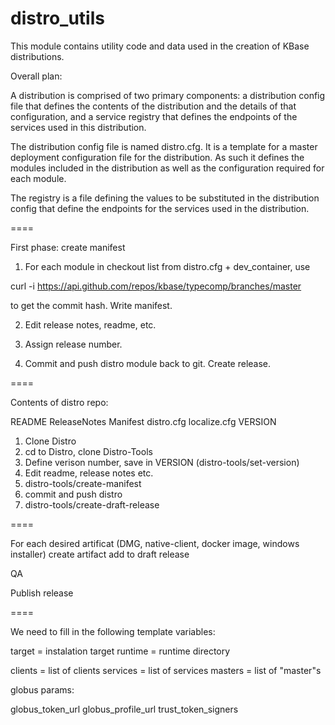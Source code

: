 distro_utils
============

This module contains utility code and data used in the creation of KBase distributions.

Overall plan:

A distribution is comprised of two primary components: a distribution config file
that defines the contents of the distribution and the details of that configuration, and
a service registry that defines the endpoints of the services used in this distribution.

The distribution config file is named distro.cfg. It is a template for a 
master deployment configuration file for the distribution. As such it defines 
the modules included in the distribution as well as the configuration required 
for each module. 

The registry is a file defining the values to be substituted in the distribution config
that define the endpoints for the services used in the distribution.

====

First phase: create manifest

1. For each module in checkout list from distro.cfg + dev_container, use

curl -i https://api.github.com/repos/kbase/typecomp/branches/master

to get the commit hash. Write manifest.

2. Edit release notes, readme, etc.

3. Assign release number.

4. Commit and push distro module back to git. Create release.

====

Contents of distro repo:

README
ReleaseNotes
Manifest
distro.cfg
localize.cfg
VERSION 

1. Clone Distro
2. cd to Distro, clone Distro-Tools
3. Define verison number, save in VERSION (distro-tools/set-version)
4. Edit readme, release notes etc.
5. distro-tools/create-manifest
6. commit and push distro
7. distro-tools/create-draft-release

==== 

For each desired artificat (DMG, native-client, docker image, windows installer)
    create artifact
    add to draft release

QA

Publish release

====


We need to fill in the following template variables:

target = instalation target
runtime = runtime directory

clients = list of clients
services = list of services
masters = list of "master"s

globus params:

globus_token_url
globus_profile_url
trust_token_signers

